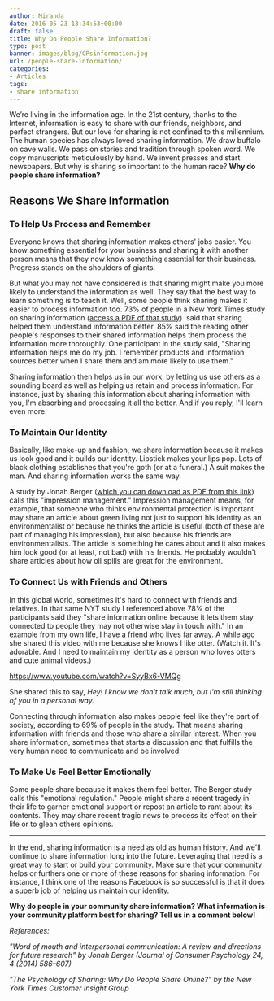 ```yaml
---
author: Miranda
date: 2016-05-23 13:34:53+00:00
draft: false
title: Why Do People Share Information?
type: post
banner: images/blog/CPsinformation.jpg
url: /people-share-information/
categories:
- Articles
tags:
- share information
---
```


We’re living in the information age. In the 21st century, thanks to the Internet, information is easy to share with our friends, neighbors, and perfect strangers. But our love for sharing is not confined to this millennium. The human species has always loved sharing information. We draw buffalo on cave walls. We pass on stories and tradition through spoken word. We copy manuscripts meticulously by hand. We invent presses and start newspapers. But why is sharing so important to the human race? **Why do people share information?**


## Reasons We Share Information




### To Help Us Process and Remember


Everyone knows that sharing information makes others' jobs easier. You know something essential for your business and sharing it with another person means that they now know something essential for their business. Progress stands on the shoulders of giants.

But what you may not have considered is that sharing might make you more likely to understand the information as well. They say that the best way to learn something is to teach it. Well, some people think sharing makes it easier to process information too. 73% of people in a New York Times study on sharing information ([access a PDF of that study](http://www.iab.net/media/file/POSWhitePaper.pdf))  said that sharing helped them understand information better. 85% said the reading other people's responses to their shared information helps them process the information more thoroughly. One participant in the study said, "Sharing information helps me do my job. I remember products and information sources better when I share them and am more likely to use them."

Sharing information then helps us in our work, by letting us use others as a sounding board as well as helping us retain and process information. For instance, just by sharing this information about sharing information with you, I'm absorbing and processing it all the better. And if you reply, I'll learn even more.


### To Maintain Our Identity


Basically, like make-up and fashion, we share information because it makes us look good and it builds our identity. Lipstick makes your lips pop. Lots of black clothing establishes that you're goth (or at a funeral.) A suit makes the man. And sharing information works the same way.

A study by Jonah Berger ([which you can download as PDF from this link](https://marketing.wharton.upenn.edu/files/?whdmsaction=public:main.file&fileID=8593)) calls this "impression management." Impression management means, for example, that someone who thinks environmental protection is important may share an article about green living not just to support his identity as an environmentalist or because he thinks the article is useful (both of these are part of managing his impression), but also because his friends are environmentalists. The article is something he cares about and it also makes him look good (or at least, not bad) with his friends. He probably wouldn't share articles about how oil spills are great for the environment.


### To Connect Us with Friends and Others


In this global world, sometimes it's hard to connect with friends and relatives. In that same NYT study I referenced above 78% of the participants said they "share information online because it lets them stay connected to people they may not otherwise stay in touch with." In an example from my own life, I have a friend who lives far away. A while ago she shared this video with me because she knows I like otter. (Watch it. It's adorable. And I need to maintain my identity as a person who loves otters and cute animal videos.)

https://www.youtube.com/watch?v=SyyBx6-VMQg

She shared this to say, _Hey! I know we don't talk much, but I'm still thinking of you in a personal way._

Connecting through information also makes people feel like they're part of society, according to 69% of people in the study. That means sharing information with friends and those who share a similar interest. When you share information, sometimes that starts a discussion and that fulfills the very human need to communicate and be involved.


### To Make Us Feel Better Emotionally


Some people share because it makes them feel better. The Berger study calls this "emotional regulation." People might share a recent tragedy in their life to garner emotional support or repost an article to rant about its contents. They may share recent tragic news to process its effect on their life or to glean others opinions.



* * *



In the end, sharing information is a need as old as human history. And we'll continue to share information long into the future. Leveraging that need is a great way to start or build your community. Make sure that your community helps or furthers one or more of these reasons for sharing information. For instance, I think one of the reasons Facebook is so successful is that it does a superb job of helping us maintain our identity.

**Why do people in your community share information? What information is your community platform best for sharing? Tell us in a comment below!**

_References:_

_"Word of mouth and interpersonal communication: A review and directions for future research" by Jonah Berger (Journal of Consumer Psychology 24, 4 (2014) 586–607)_

_"The Psychology of Sharing: Why Do People Share Online?" by the New York Times Customer Insight Group_
